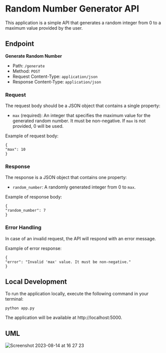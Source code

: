 # Random Number Generator API

This application is a simple API that generates a random integer from 0 to a maximum value provided by the user.

## Endpoint

**Generate Random Number**

- Path: `/generate`
- Method: `POST`
- Request Content-Type: `application/json`
- Response Content-Type: `application/json`

### Request

The request body should be a JSON object that contains a single property:
- `max` (required): An integer that specifies the maximum value for the generated random number. It must be non-negative. If `max` is not provided, 0 will be used.

Example of request body:
```
{
"max": 10
}
```
### Response

The response is a JSON object that contains one property:
- `random_number`: A randomly generated integer from 0 to `max`.

Example of response body:
```
{
"random_number": 7
}
```

### Error Handling

In case of an invalid request, the API will respond with an error message.

Example of error response:
```
{
"error": "Invalid 'max' value. It must be non-negative."
}
```

## Local Development

To run the application locally, execute the following command in your terminal:
```
python app.py
```
The application will be available at http://localhost:5000.

## UML

![Screenshot 2023-08-14 at 16 27 23](https://github.com/rafdlen/CS361_Microservice/assets/101730999/28f7865e-a155-4700-ba9a-1d2979390f71)
